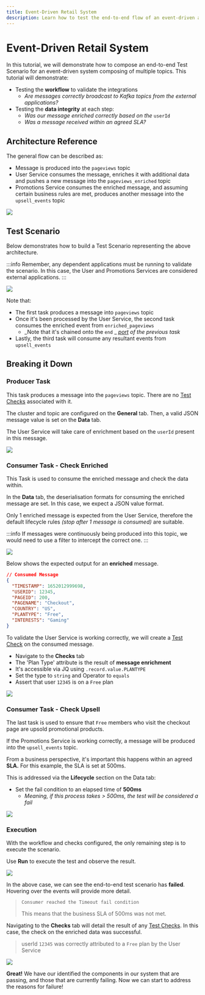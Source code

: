 ```yaml
---
title: Event-Driven Retail System
description: Learn how to test the end-to-end flow of an event-driven architecture
---
```


# Event-Driven Retail System

In this tutorial, we will demonstrate how to compose an end-to-end Test Scenario for an event-driven system composing of multiple topics. This tutorial will demonstrate:

- Testing the **workflow** to validate the integrations
  - _Are messages correctly broadcast to Kafka topics from the external applications?_&#x20;
- Testing the **data integrity** at each step:
  - _Was our message enriched correctly based on the_ `userId`
  - _Was a message received within an agreed SLA?_

## Architecture Reference

The general flow can be described as:

- Message is produced into the `pageviews` topic
- User Service consumes the message, enriches it with additional data and pushes a new message into the `pageviews_enriched` topic
- Promotions Service consumes the enriched message, and assuming certain business rules are met, produces another message into the `upsell_events` topic

![](<../assets/Screenshot 2022-05-24 at 17.35.25 (1).png>)

## Test Scenario

Below demonstrates how to build a Test Scenario representing the above architecture.

:::info
Remember, any dependent applications must be running to validate the scenario. In this case, the User and Promotions Services are considered external applications.
:::

![](<../assets/image (10) (1) (1).png>)

Note that:

- The first task produces a message into `pageviews` topic
- Once it's been processed by the User Service, the second task consumes the enriched event from `enriched_pageviews`
  - _Note that it's chained onto the `end` _ [_port_](../features/building-tests/tasks/task-ports) _of the previous task_
- Lastly, the third task will consume any resultant events from `upsell_events`

## Breaking it Down

### Producer Task

This task produces a message into the `pageviews` topic. There are no [Test Checks](../features/building-tests/test-checks) associated with it.&#x20;

The cluster and topic are configured on the **General** tab. Then, a valid JSON message value is set on the **Data** tab.&#x20;

The User Service will take care of enrichment based on the `userId` present in this message.

![](<../assets/Screenshot 2022-05-24 at 20.02.41.png>)

### Consumer Task - Check Enriched

This Task is used to consume the enriched message and check the data within.

In the **Data** tab, the deserialisation formats for consuming the enriched message are set. In this case, we expect a JSON value format.

Only 1 enriched message is expected from the User Service, therefore the default lifecycle rules _(stop after 1 message is consumed)_ are suitable.

:::info
If messages were continuously being produced into this topic, we would need to use a filter to intercept the correct one.&#x20;
:::

![](<../assets/Screenshot 2022-05-24 at 20.54.29.png>)

Below shows the expected output for an **enriched** message.&#x20;

```json
// Consumed Message
{
  "TIMESTAMP": 1652012999698,
  "USERID": 12345,
  "PAGEID": 200,
  "PAGENAME": "Checkout",
  "COUNTRY": "US",
  "PLANTYPE": "Free",
  "INTERESTS": "Gaming"
}
```

To validate the User Service is working correctly, we will create a [Test Check](../features/building-tests/test-checks) on the consumed message.

- Navigate to the **Checks** tab
- The 'Plan Type' attribute is the result of **message enrichment**
- It's accessible via JQ using `.record.value.PLANTYPE`
- Set the type to `string` and Operator to `equals`
- Assert that user `12345` is on a `Free` plan

![](<../assets/Screenshot 2022-05-24 at 20.54.38.png>)

### Consumer Task - Check Upsell

The last task is used to ensure that `Free` members who visit the checkout page are upsold promotional products.&#x20;

If the Promotions Service is working correctly, a message will be produced into the `upsell_events` topic.&#x20;

From a business perspective, it's important this happens within an agreed **SLA.** For this example, the SLA is set at 500ms.

This is addressed via the **Lifecycle** section on the Data tab:

- Set the fail condition to an elapsed time of **500ms**
  - _Meaning, if this process takes > 500ms, the test will be considered a fail_

![](<../assets/Screenshot 2022-05-25 at 17.27.49 (1).png>)

### Execution

With the workflow and checks configured, the only remaining step is to execute the scenario.

Use **Run** to execute the test and observe the result.

![](<../assets/Screenshot 2022-05-25 at 17.35.20.png>)

In the above case, we can see the end-to-end test scenario has **failed**. Hovering over the events will provide more detail.&#x20;

> `Consumer reached the Timeout fail condition`
>
> This means that the business SLA of 500ms was not met.

Navigating to the **Checks** tab will detail the result of any [Test Checks](../features/building-tests/test-checks). In this case, the check on the enriched data was successful.&#x20;

> userId `12345` was correctly attributed to a `Free` plan by the User Service

![](<../assets/Screenshot 2022-05-25 at 17.50.50.png>)

**Great!** We have our identified the components in our system that are passing, and those that are currently failing. Now we can start to address the reasons for failure!&#x20;
